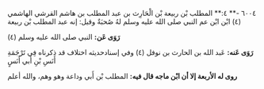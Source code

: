 ٦٠٠٤ -** ٤:** المطلب بْن ربيعة بْن الْحَارِث بن عبد المطلب بن هاشم القرشي الهاشمي (٤) ابْن ابْن عم النبي صلى الله عليه وسلم لهُ صُحبَةٌ وقيل: إنه عبد المطلب بْن ربيعة

**رَوَى عَن:** النبي صلى الله عليه وسلم (٤)

**رَوَى عَنه:** عَبد الله بن الحارث بن نوفل (٤) وفي إسنادحديثه اختلاف قد ذكرناه فِي تَرْجَمَةِ أَنَسِ بْنِ أَبي أَنَسٍ

**روى له الأربعة إلا أن ابْن ماجه قال فيه:** المطلب بْن أَبي وداعة وهو وهم، والله أعلم